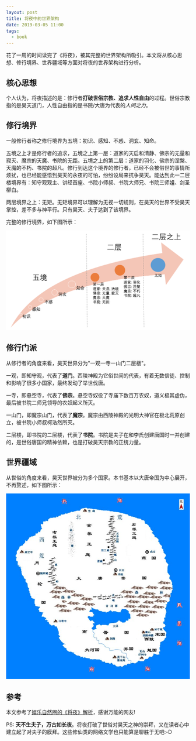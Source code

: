 ```yaml
---
layout: post
title: 将夜中的世界架构
date: 2019-03-05 11:00
tags:
  - book
---
```


花了一周的时间读完了《将夜》，被其完整的世界架构所吸引。本文将从核心思想、修行境界、世界疆域等方面对将夜的世界架构进行分析。


## 核心思想
个人认为，将夜描述的是：修行者**打破世俗宗教、追求人性自由**的过程。世俗宗教指的是昊天道门，人性自由指的是书院/大唐为代表的*人间之力*。


## 修行境界
一般修行者称之修行境界为五境：初识、感知、不惑、洞玄、知命。

五境之上才是修行者的追求，五境之上第一层：道家的天启和清静、佛宗的无量和寂灭、魔宗的天魔、书院的无距。五境之上的第二层：道家的羽化、佛宗的涅槃、天魔的不朽、书院的超凡。修行到达这个境界的修行者，已经不会被俗世的事情所烦扰，也已经能感悟到昊天的永夜的可怕，纷纷设局来抗争昊天。能达到此一二层楼境界有：知守观观主、讲经首座、书院小师叔、书院大师兄、书院三师姐、剑圣柳白。

两层境界之上：无矩。无矩境界可以理解为无视一切规则，在昊天的世界不受昊天掌控，差不多与神平行。只有昊天、夫子达到了该境界。

完整的修行境界，如下图所示：

![front.png](https://raw.githubusercontent.com/nieannote/nieannote.github.io/master/images/20190305/jingjie.png)

## 修行门派
从修行者的角度来看，昊天世界分为"一观一寺一山门二层楼"。

一观，即知守观，代表了**道门**。西陵神殿为它俗世间的代表，有着无数信徒、控制和影响了很多小国家，最终发动了举世伐唐。

一寺，即悬空寺，代表了**佛宗**。悬空寺奴役了寺庙下数百万农奴，道义极其虚伪，最后被书院二师兄领导的农奴起义所灭。

一山门，即魔宗山门，代表了**魔宗**。魔宗由西陵神殿的光明大神官在极北荒原创立，被书院小师叔柯浩然所灭。

二层楼，即书院的二层楼，代表了**书院**。书院是夫子在和李氏创建唐国时一并创建的，是世俗唐国的精神依赖，也是打破昊天宗教的正统力量。


## 世界疆域
从世俗的角度来看，昊天世界被分为多个国家。本书基本以大唐帝国为中心展开，不再赘述，如下图所示：

![front.png](https://raw.githubusercontent.com/nieannote/nieannote.github.io/master/images/20190305/jiangyu.jpg)

## 参考
本文参考了[娱乐自然圈的《将夜》解析](http://dy.163.com/v2/article/detail/E18C9VG60517NGO4.html)，感谢万能的网友!


PS: **天不生夫子，万古如长夜**。将夜打破了世俗对昊天之神的崇拜，又在读者心中建立起了对夫子的膜拜。这些修仙类的网络文学也只能算是聊胜于无吧:-D

